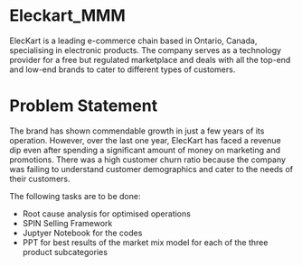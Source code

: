 # Eleckart_MMM

ElecKart is a leading e-commerce chain based in Ontario, Canada, specialising in electronic products. The company serves as a technology provider for a free but regulated marketplace and deals with all the top-end and low-end brands to cater to different types of customers.

# Problem Statement

The brand has shown commendable growth in just a few years of its operation. However, over the last one year, ElecKart has faced a revenue dip even after spending a significant amount of money on marketing and promotions. There was a high customer churn ratio because the company was failing to understand customer demographics and cater to the needs of their customers.

The following tasks are to be done:
- Root cause analysis for optimised operations
- SPIN Selling Framework
- Juptyer Notebook for the codes
- PPT for best results of the market mix model for each of the three product subcategories
